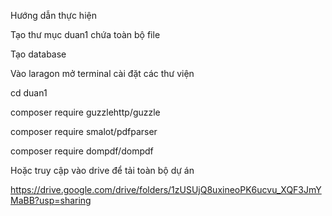 Hướng dẫn thực hiện

Tạo thư mục duan1 chứa toàn bộ file

Tạo database

Vào laragon mở terminal cài đặt các thư viện

cd duan1

composer require guzzlehttp/guzzle

composer require smalot/pdfparser

composer require dompdf/dompdf

Hoặc truy cập vào drive để tải toàn bộ dự án

https://drive.google.com/drive/folders/1zUSUjQ8uxineoPK6ucvu_XQF3JmYMaBB?usp=sharing
